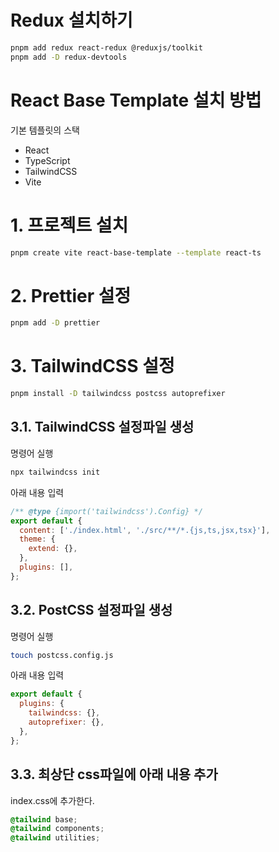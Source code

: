 # Redux 설치하기

```bash
pnpm add redux react-redux @reduxjs/toolkit
pnpm add -D redux-devtools
```

# React Base Template 설치 방법

기본 템플릿의 스택

- React
- TypeScript
- TailwindCSS
- Vite

# 1. 프로젝트 설치

```bash
pnpm create vite react-base-template --template react-ts
```

# 2. Prettier 설정

```bash
pnpm add -D prettier
```

# 3. TailwindCSS 설정

```bash
pnpm install -D tailwindcss postcss autoprefixer
```

## 3.1. TailwindCSS 설정파일 생성

명령어 실행

```bash
npx tailwindcss init
```

아래 내용 입력

```js
/** @type {import('tailwindcss').Config} */
export default {
  content: ['./index.html', './src/**/*.{js,ts,jsx,tsx}'],
  theme: {
    extend: {},
  },
  plugins: [],
};
```

## 3.2. PostCSS 설정파일 생성

명령어 실행

```bash
touch postcss.config.js
```

아래 내용 입력

```js
export default {
  plugins: {
    tailwindcss: {},
    autoprefixer: {},
  },
};
```

## 3.3. 최상단 css파일에 아래 내용 추가

index.css에 추가한다.

```css
@tailwind base;
@tailwind components;
@tailwind utilities;
```
